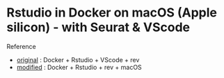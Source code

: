 # Rstudio in Docker on macOS (Apple silicon) - with Seurat & VScode

Reference
* [original](https://github.com/rpodcast/r_dev_projects/blob/main/.gitignore) : Docker + Rstudio + VScode + rev
* [modified](https://github.com/youngroklee-ml/dev-rstudio/blob/main/renv.lock) : Docker + Rstudio + rev + macOS

